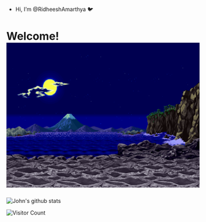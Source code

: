 
-  Hi, I’m @RidheeshAmarthya 🐦

<h1> Welcome! <img src="https://github.com/RidheeshAmarthya/RidheeshAmarthya/blob/main/wallpaper.gif"> </h1>

![John's github stats](https://github-readme-stats.vercel.app/api?username=RidheeshAmarthya&count_private=true&show_icons=true&theme=dark)

![Visitor Count](https://profile-counter.glitch.me/{RidheeshAmarthya}/count.svg) 
